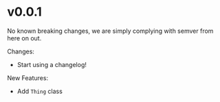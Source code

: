 # v0.0.1

No known breaking changes, we are simply complying with semver from here on out.

Changes:

- Start using a changelog!

New Features:

- Add `Thing` class